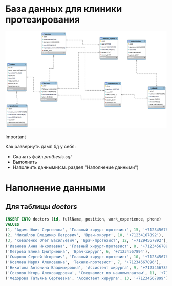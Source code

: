 # База данных для клиники протезирования
![img](https://github.com/Anton70772/prosthesis/blob/main/prosthesis.png)
> [!IMPORTANT]
> Как развернуть дамп бд у себя:
* Скачать файл _prothesis.sql_
* Выполнить
* Наполнить данными(см. раздел "Наполнение данными")

# Наполнение данными
## Для таблицы _doctors_
```sql
INSERT INTO doctors (id, fullName, position, work_experience, phone)
VALUES
(1, 'Адамс Юлия Сергеевна', 'Главный хирург-протезист', 15, '+71234567892'),
(2, 'Михайлов Владимир Петрович', 'Врач-хирург', 10, '+71234167892'),
(3, 'Коваленко Олег Васильевич', 'Врач-протезист', 12, '+71294567892'),
('Иванова Анна Николаевна', 'Главный хирург-протезист', 8, '+71234567893'),
('Петрова Елена Дмитриевна', 'Врач-хирург', 6, '+71234567894'),
('Смирнов Сергей Игоревич', 'Главный хирург-протезист', 10, '+71234567895'),
('Козлова Мария Алексеевна', 'Техник-протезист', 7, '+71234567896'),
('Никитина Антонина Владимировна', 'Ассистент хирурга', 9, '+71234567897'),
('Соколов Игорь Александрович', 'Специалист по наноимплантам', 11, '+71234567898'),
('Федорова Татьяна Сергеевна', 'Ассистент хирурга', 13, '+71234567899');
```
